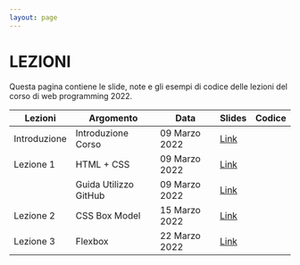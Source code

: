 ```yaml
---
layout: page
---
```


# LEZIONI
Questa pagina contiene le slide, note e gli esempi di codice delle lezioni del corso di web programming 2022.

| Lezioni    | Argomento                                                       | Data            | Slides                          | Codice      |
|------------|-----------------------------------------------------------------|-----------------|-------------------------------  |-------------|
| Introduzione  | Introduzione Corso                                           | 09 Marzo 2022   | [Link](https://drive.google.com/file/d/12EHWP8JP0bh37-KipYWKobrrLyXBfPZ2/view?usp=sharing)                                         |             |
| Lezione 1  | HTML + CSS                                                      | 09 Marzo 2022   | [Link](https://drive.google.com/file/d/1_90rl-51YiViR6deMLtBrlO4Zvf2BSew/view?usp=sharing)                                         |             |
|           | Guida Utilizzo GitHub                                           | 09 Marzo 2022   | [Link](https://drive.google.com/file/d/1gDnhBQoDi3uQvRwM-B4ClwBO_qhgRIfo/view?usp=sharing)                     |             |
| Lezione 2  | CSS Box Model                                                    | 15 Marzo 2022   | [Link](https://drive.google.com/file/d/180nPa4GNTvo0qR_iqiU1TSwAbB_8D1sM/view?usp=sharing)                                         |             |
| Lezione 3  | Flexbox                                                    | 22 Marzo 2022   | [Link](https://drive.google.com/file/d/1AppEjI0lua0GmvrVDSZKFmfa7-XPdvAN/view?usp=sharing)                                      |             |


[404]: /web-programming-course/fallback

